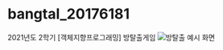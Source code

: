 # bangtal_20176181
2021년도 2학기 [객체지향프로그래밍] 방탈출게임
![방탈출 예시 화면](https://user-images.githubusercontent.com/77092257/132444702-71357928-b56e-4bd3-9628-988a13caa0c1.png)

